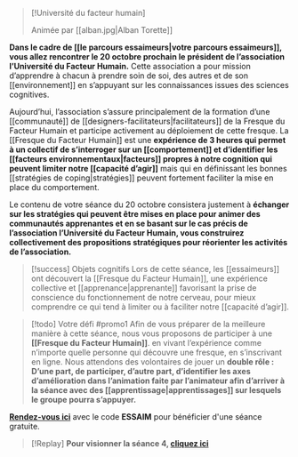 

>[!Université du facteur humain]
>
>Animée par [[alban.jpg|Alban Torette]]
>
**Dans le cadre de [[le parcours essaimeurs|votre parcours essaimeurs]], vous allez rencontrer le 20 octobre prochain le président de l’association l’Université du Facteur Humain.** 
Cette association a pour mission d’apprendre à chacun à prendre soin de soi, des autres et de son [[environnement]] en s’appuyant sur les connaissances issues des sciences cognitives.
>
Aujourd’hui, l’association s’assure principalement de la formation d’une [[communauté]] de [[designers-facilitateurs|facilitateurs]] de la Fresque du Facteur Humain et participe activement au déploiement de cette fresque. La [[Fresque du Facteur Humain]] est une **expérience de 3 heures qui permet à un collectif de s’interroger sur un [[comportement]] et d’identifier les [[facteurs environnementaux|facteurs]] propres à notre cognition qui peuvent limiter notre [[capacité d’agir]]** mais qui en définissant les bonnes [[stratégies de coping|stratégies]] peuvent fortement faciliter la mise en place du comportement. 
>
Le contenu de votre séance du 20 octobre consistera justement à **échanger sur les stratégies qui peuvent être mises en place pour animer des communautés apprenantes et en se basant sur le cas précis de l’association l’Université du Facteur Humain, vous construirez collectivement des propositions stratégiques pour réorienter les activités de l’association.** 

>[!success] Objets cognitifs
>Lors de cette séance, les [[essaimeurs]] ont découvert la [[Fresque du Facteur Humain]], une expérience collective et [[apprenance|apprenante]] favorisant la prise de conscience du fonctionnement de notre cerveau, pour mieux comprendre ce qui tend à limiter ou à faciliter notre [[capacité d’agir]]. 

>[!todo] Votre défi
>#promo1
>Afin de vous préparer de la meilleure manière à cette séance, nous vous proposons de participer à une **[[Fresque du Facteur Humain]]**. en vivant l’expérience comme n’importe quelle personne qui découvre une fresque, en s’inscrivant en ligne. Nous attendons des volontaires de jouer un **double rôle : 
>D’une part, de participer, d’autre part, d’identifier les axes d’amélioration dans l’animation faite par l’animateur afin d’arriver à la séance avec des [[apprentissage|apprentissages]] sur lesquels le groupe pourra s’appuyer.**
>
**[Rendez-vous ici](https://www.helloasso.com/associations/universite-du-facteur-humain/evenements/sessions-decouverte?_ga=2.29387711.1045249723.1695218226-372520965.1690291397)** avec le code **ESSAIM** pour bénéficier d'une séance gratuite.

>[!Replay] 
>**Pour visionner la séance 4, [cliquez ici](https://drive.google.com/file/d/1ANRamkBtmJA4zLXkFOLEUfQBy0dvqREu/view?usp=sharing)**

